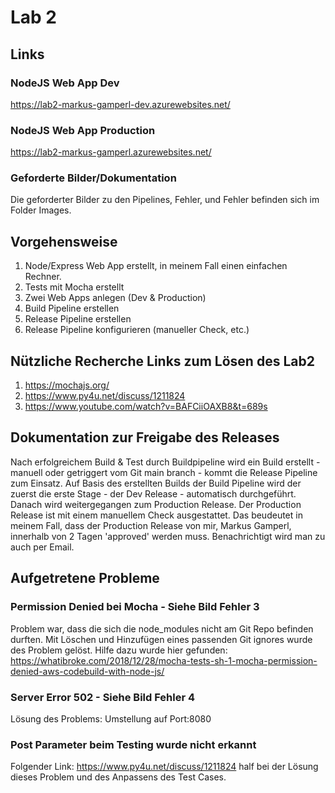 # Lab 2
## Links
### NodeJS Web App Dev
https://lab2-markus-gamperl-dev.azurewebsites.net/
### NodeJS Web App Production
https://lab2-markus-gamperl.azurewebsites.net/
### Geforderte Bilder/Dokumentation
Die geforderter Bilder zu den Pipelines, Fehler, und Fehler befinden sich im Folder Images.
## Vorgehensweise
1. Node/Express Web App erstellt, in meinem Fall einen einfachen Rechner.
2. Tests mit Mocha erstellt
3. Zwei Web Apps anlegen (Dev & Production)
4. Build Pipeline erstellen
5. Release Pipeline erstellen
6. Release Pipeline konfigurieren (manueller Check, etc.)
## Nützliche Recherche Links zum Lösen des Lab2
1. https://mochajs.org/
2. https://www.py4u.net/discuss/1211824
3. https://www.youtube.com/watch?v=BAFCiiOAXB8&t=689s

## Dokumentation zur Freigabe des Releases
Nach erfolgreichem Build & Test durch Buildpipeline wird ein Build erstellt - manuell oder getriggert vom Git main branch - kommt die Release Pipeline zum Einsatz. Auf Basis des erstellten Builds der Build Pipeline wird der zuerst die erste Stage - der Dev Release - automatisch durchgeführt. Danach wird weitergegangen zum Production Release. Der Production Release ist mit einem manuellem Check ausgestattet. Das beudeutet in meinem Fall, dass der Production Release von mir, Markus Gamperl, innerhalb von 2 Tagen 'approved' werden muss. Benachrichtigt wird man zu auch per Email.
## Aufgetretene Probleme
### Permission Denied bei Mocha - Siehe Bild Fehler 3
Problem war, dass die sich die node_modules nicht am Git Repo befinden durften. Mit Löschen und Hinzufügen eines passenden Git ignores wurde des Problem gelöst. Hilfe dazu wurde hier gefunden: https://whatibroke.com/2018/12/28/mocha-tests-sh-1-mocha-permission-denied-aws-codebuild-with-node-js/
### Server Error 502 - Siehe Bild Fehler 4
Lösung des Problems: Umstellung auf Port:8080
### Post Parameter beim Testing wurde nicht erkannt
Folgender Link: https://www.py4u.net/discuss/1211824 half bei der Lösung dieses Problem und des Anpassens des Test Cases.
